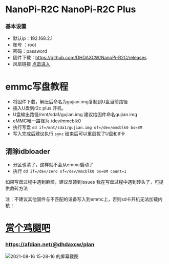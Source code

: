 # NanoPi-R2C  NanoPi-R2C Plus
### 基本设置
- 默认ip：192.168.2.1
- 账号 ：root
- 密码：password
- 固件下载：https://github.com/DHDAXCW/NanoPi-R2C/releases
- 风扇链接 [点击进入](https://s.click.taobao.com/t?e=m%3D2%26s%3Dd8Ack0Lbx8McQipKwQzePOeEDrYVVa64LKpWJ%2Bin0XJRAdhuF14FMXpyNmcFd6mT8sviUM61dt2T0mcOGN1M6FAj1gqltKaEfKzCcEr0EW0YuhTK3FPxiHMT7yc3NZrQKSOkJV8harV3phaPbavinqGCwVfdcN0wcSpj5qSCmbA%3D)

# emmc写盘教程
- 将固件下载，解压后命名为gujian.img复制到U盘当前路径
- 插入U盘到r2c plus 开机。
- U盘输出路径/mnt/sda1/gujian.img  建议给固件命名gujian.img
- eMMC唯一路径为 /dev/mmcblk0 
- 执行写盘 ``dd if=/mnt/sda1/gujian.img of=/dev/mmcblk0 bs=8M ``
- 写入完成后建议执行 ``sync`` 结束后可以重启拔了U盘和tf卡
## 清除idbloader
- 分区也清了，这样就不会从emmc启动了
- 执行 ``dd if=/dev/zero of=/dev/mmcblk0 bs=8M count=1``

如果写盘过程中遇到麻烦，建议反馈到lssues 我在写盘过程中遇到砖头了，可提供救砖方法

注：不建议其他固件与不匹配的设备写入到emmc上，否则sd卡开机无法加载内核！

# [赏个鸡腿吧](https://afdian.net/@dhdaxcw/plan)
### https://afdian.net/@dhdaxcw/plan
![2021-08-16 15-28-16 的屏幕截图](https://user-images.githubusercontent.com/74764072/129526839-5f3d9679-b269-4434-8f34-37209436c785.png)
